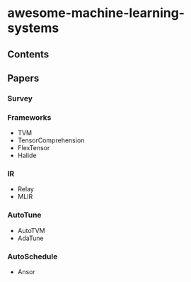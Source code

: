 # awesome-machine-learning-systems

## Contents


## Papers

### Survey


### Frameworks
- TVM
- TensorComprehension
- FlexTensor
- Halide


### IR
- Relay
- MLIR


### AutoTune
- AutoTVM
- AdaTune


### AutoSchedule
- Ansor

